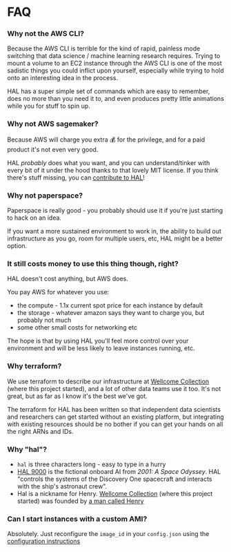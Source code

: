 # FAQ

### Why not the AWS CLI?

Because the AWS CLI is terrible for the kind of rapid, painless mode switching that data science / machine learning research requires. Trying to mount a volume to an EC2 instance through the AWS CLI is one of the most sadistic things you could inflict upon yourself, especially while trying to hold onto an interesting idea in the process.

HAL has a super simple set of commands which are easy to remember, does no more than you need it to, and even produces pretty little animations while you for stuff to spin up.

### Why not AWS sagemaker?

Because AWS will charge you extra 💰 for the privilege, and for a paid product it's not even very good.

HAL _probably_ does what you want, and you can understand/tinker with every bit of it under the hood thanks to that lovely MIT license. If you think there's stuff missing, you can [contribute to HAL](contributing.md)!

### Why not paperspace?

Paperspace is really good - you probably should use it if you're just starting to hack on an idea.

If you want a more sustained environment to work in, the ability to build out infrastructure as you go, room for multiple users, etc, HAL might be a better option.

### It still costs money to use this thing though, right?

HAL doesn't cost anything, but AWS does.

You pay AWS for whatever you use:

- the compute - 1.1x current spot price for each instance by default
- the storage - whatever amazon says they want to charge you, but probably not much
- some other small costs for networking etc

The hope is that by using HAL you'll feel more control over your environment and will be less likely to leave instances running, etc.

### Why terraform?

We use terraform to describe our infrastructure at [Wellcome Collection](https://github.com/wellcomecollection/) (where this project started), and a lot of other data teams use it too. It's not great, but as far as I know it's the best we've got.

The terraform for HAL has been written so that independent data scientists and researchers can get started without an existing platform, but integrating with existing resources should be no bother if you can get your hands on all the right ARNs and IDs.

### Why "hal"?

- `hal` is three characters long - easy to type in a hurry
- [HAL 9000](https://en.m.wikipedia.org/wiki/HAL_9000) is the fictional onboard AI from _2001: A Space Odyssey_. HAL "controls the systems of the Discovery One spacecraft and interacts with the ship's astronaut crew".
- Hal is a nickname for Henry. [Wellcome Collection](https://wellcomecollection.org/) (where this project started) was founded by [a man called Henry](https://en.m.wikipedia.org/wiki/Henry_Wellcome)

### Can I start instances with a custom AMI?

Absolutely. Just reconfigure the `image_id` in your `config.json` using the [configuration instructions](/install/configuration/#updating-configuration)

